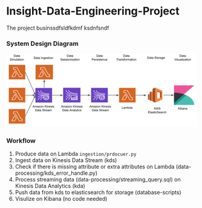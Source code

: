 # Insight-Data-Engineering-Project
The project businssdfsldfkdmf
ksdnfsndf

### System Design Diagram
<img src="https://github.com/AddyZhang/Insight-Data-Engineering-Project/blob/master/myimage/system_design_1.png">

### Workflow
1. Produce data on Lambda `ingestion/prdocuer.py`
2. Ingest data on Kinesis Data Stream (kds)
3. Check if there is missing attribute or extra attributes on Lambda (data-processing/kds_error_handle.py)
4. Process streaming data (data-processing/streaming_query.sql) on Kinesis Data Analytics (kda)
5. Push data from kds to elasticsearch for storage (database-scripts)
6. Visulize on Kibana (no code needed)

